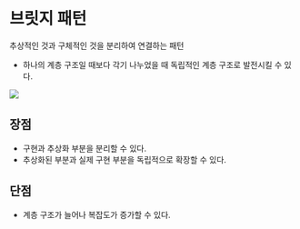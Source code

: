 # 브릿지 패턴
추상적인 것과 구체적인 것을 분리하여 연결하는 패턴
- 하나의 계층 구조일 때보다 각기 나누었을 때 독립적인 계층 구조로 발전시킬 수 있다.

![](https://user-images.githubusercontent.com/63090006/193752473-af7c2cf7-28bc-4489-819e-2befc78f9169.png)

## 장점
- 구현과 추상화 부분을 분리할 수 있다.
- 추상화된 부분과 실제 구현 부분을 독립적으로 확장할 수 있다.

## 단점
- 계층 구조가 늘어나 복잡도가 증가할 수 있다.
